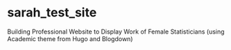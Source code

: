 # sarah_test_site
Building Professional Website to Display Work of Female Statisticians (using Academic theme from Hugo and Blogdown)
